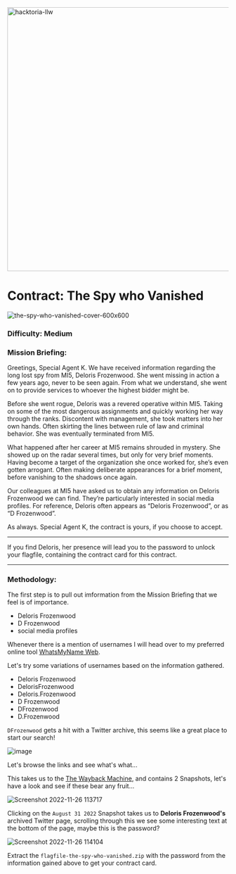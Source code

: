 <img width="600" alt="hacktoria-llw" src="https://user-images.githubusercontent.com/117080369/203552008-2d0e0a07-1815-485b-8f3f-ae7ed7258af8.png">

# Contract: The Spy who Vanished
![the-spy-who-vanished-cover-600x600](https://user-images.githubusercontent.com/117080369/204003381-3a18cb6a-86fb-41cd-a156-8671ce87c076.png)

### Difficulty: Medium

### Mission Briefing:
Greetings, Special Agent K. We have received information regarding the long lost spy from MI5, Deloris Frozenwood. She went missing in action a few years ago, never to be seen again. From what we understand, she went on to provide services to whoever the highest bidder might be.

Before she went rogue, Deloris was a revered operative within MI5. Taking on some of the most dangerous assignments and quickly working her way through the ranks. Discontent with management, she took matters into her own hands. Often skirting the lines between rule of law and criminal behavior. She was eventually terminated from MI5.

What happened after her career at MI5 remains shrouded in mystery. She showed up on the radar several times, but only for very brief moments. Having become a target of the organization she once worked for, she’s even gotten arrogant. Often making deliberate appearances for a brief moment, before vanishing to the shadows once again.

Our colleagues at MI5 have asked us to obtain any information on Deloris Frozenwood we can find. They’re particularly interested in social media profiles. For reference, Deloris often appears as “Deloris Frozenwood”, or as “D Frozenwood”.

As always. Special Agent K, the contract is yours, if you choose to accept.

---

If you find Deloris, her presence will lead you to the password to unlock your flagfile, containing the contract card for this contract.

---

### Methodology:
The first step is to pull out imformation from the Mission Briefing that we feel is of importance.
* Deloris Frozenwood
* D Frozenwood
* social media profiles

Whenever there is a mention of usernames I will head over to my preferred online tool <a href="https://whatsmyname.app/">WhatsMyName Web</a>.

Let's try some variations of usernames based on the information gathered.
* Deloris Frozenwood
* DelorisFrozenwood 
* Deloris.Frozenwood 
* D Frozenwood 
* DFrozenwood 
* D.Frozenwood 

`DFrozenwood` gets a hit with a Twitter archive, this seems like a great place to start our search!

![image](https://user-images.githubusercontent.com/117080369/204086516-3fc2143d-3c12-4add-8f48-fa6efdb0e828.png)

Let's browse the links and see what's what...

This takes us to the <a href="https://web.archive.org/">The Wayback Machine</a>, and contains 2 Snapshots, let's have a look and see if these bear any fruit...

![Screenshot 2022-11-26 113717](https://user-images.githubusercontent.com/117080369/204086809-c50cb5fa-c453-4948-a58a-97ce50e88161.png)

Clicking on the `August 31 2022` Snapshot takes us to **Deloris Frozenwood's** archived Twitter page, scrolling through this we see some interesting text at the bottom of the page, maybe this is the password?

![Screenshot 2022-11-26 114104](https://user-images.githubusercontent.com/117080369/204086908-8e875c77-0239-443b-a3d2-e13722630add.png)

Extract the `flagfile-the-spy-who-vanished.zip` with the password from the information gained above to get your contract card.
